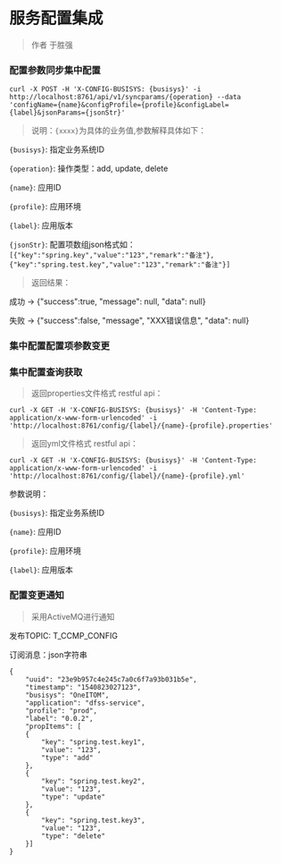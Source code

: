 # 服务配置集成

> 作者 于胜强

### 配置参数同步集中配置

`curl -X POST -H 'X-CONFIG-BUSISYS: {busisys}' -i http://localhost:8761/api/v1/syncparams/{operation} --data 'configName={name}&configProfile={profile}&configLabel={label}&jsonParams={jsonStr}'`

> 说明：`{xxxx}`为具体的业务值,参数解释具体如下：

`{busisys}`: 指定业务系统ID

`{operation}`: 操作类型：add, update, delete

`{name}`: 应用ID

`{profile}`: 应用环境

`{label}`: 应用版本

`{jsonStr}`: 配置项数组json格式如：`[{"key":"spring.key","value":"123","remark":"备注"},{"key":"spring.test.key","value":"123","remark":"备注"}]`

> 返回结果：

成功 -> {"success":true, "message": null, "data": null}

失败 -> {"success":false, "message", "XXX错误信息", "data": null}

### 集中配置配置项参数变更


### 集中配置查询获取

> 返回properties文件格式 restful api：

`curl -X GET -H 'X-CONFIG-BUSISYS: {busisys}' -H 'Content-Type: application/x-www-form-urlencoded' -i 'http://localhost:8761/config/{label}/{name}-{profile}.properties'`

> 返回yml文件格式 restful api：

`curl -X GET -H 'X-CONFIG-BUSISYS: {busisys}' -H 'Content-Type: application/x-www-form-urlencoded' -i 'http://localhost:8761/config/{label}/{name}-{profile}.yml'`

参数说明：

`{busisys}`: 指定业务系统ID

`{name}`: 应用ID

`{profile}`: 应用环境

`{label}`: 应用版本

### 配置变更通知

> 采用ActiveMQ进行通知

发布TOPIC: T_CCMP_CONFIG

订阅消息：json字符串

```
{
	"uuid": "23e9b957c4e245c7a0c6f7a93b031b5e",
	"timestamp": "1540823027123",
	"busisys": "OneITOM",
	"application": "dfss-service",
	"profile": "prod",
	"label": "0.0.2",
	"propItems": [
    {
		"key": "spring.test.key1",
		"value": "123",
		"type": "add"
	},
	{
		"key": "spring.test.key2",
		"value": "123",
		"type": "update"
	},
	{
		"key": "spring.test.key3",
		"value": "123",
		"type": "delete"
	}]
}
```





